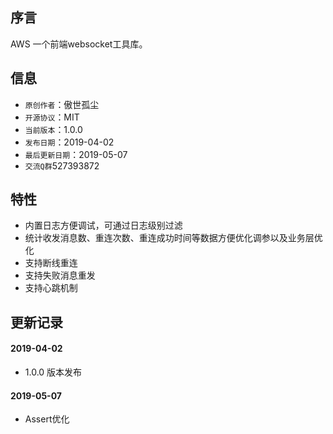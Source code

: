 ## 序言

AWS 一个前端websocket工具库。

## 信息

- `原创作者`：傲世孤尘
- `开源协议`：MIT
- `当前版本`：1.0.0
- `发布日期`：2019-04-02
- `最后更新日期`：2019-05-07
- `交流Q群`527393872 

## 特性
- 内置日志方便调试，可通过日志级别过滤
- 统计收发消息数、重连次数、重连成功时间等数据方便优化调参以及业务层优化
- 支持断线重连
- 支持失败消息重发
- 支持心跳机制

## 更新记录

#### 2019-04-02
- 1.0.0 版本发布

#### 2019-05-07
- Assert优化